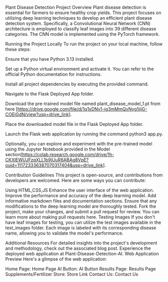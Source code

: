 Plant Disease Detection Project Overview
Plant disease detection is essential for farmers to ensure healthy crop yields. This project focuses on utilizing deep learning techniques to develop an efficient plant disease detection system. Specifically, a Convolutional Neural Network (CNN) architecture is employed to classify leaf images into 39 different disease categories. The CNN model is implemented using the PyTorch framework.

Running the Project Locally
To run the project on your local machine, follow these steps:

Ensure that you have Python 3.13 installed.

Set up a Python virtual environment and activate it. You can refer to the official Python documentation for instructions.

Install all project dependencies by executing the provided command.

Navigate to the Flask Deployed App folder.

Download the pre-trained model file named plant_disease_model_1.pt from here [https://drive.google.com/file/d/1q1xDNv1-ig3mMmQvNyg1iijG-COEjGdN/view?usp=drive_link].

Place the downloaded model file in the Flask Deployed App folder.

Launch the Flask web application by running the command python3 app.py.

Optionally, you can explore and experiment with the pre-trained model using the Jupyter Notebook provided in the Model section[https://colab.research.google.com/drive/1h-CKXlEWUJFzqXLL1b9jUuR6ABAg8VpE?ouid=111723336387070317404&usp=drive_link].

Contribution Guidelines
This project is open-source, and contributions from developers are welcomed. Here are some ways you can contribute:

Using HTML,CSS,JS Enhance the user interface of the web application.
Improve the performance and accuracy of the deep learning model.
Add informative markdown files and documentation sections.
Ensure that any modifications to the deep learning model are thoroughly tested.
Fork the project, make your changes, and submit a pull request for review. You can learn more about making pull requests here.
Testing Images
If you don't have leaf images for testing, you can utilize the test images available in the test_images folder. Each image is labeled with its corresponding disease name, allowing you to validate the model's performance.

Additional Resources
For detailed insights into the project's development and methodology, check out the associated blog post.
Experience the deployed web application at Plant-Disease-Detection-AI.
Web Application Preview
Here's a glimpse of the web application:

Home Page: Home Page
AI Button: AI Button
Results Page: Results Page
Supplements/Fertilizer Store: Store Link
Contact Us: Contact Us
